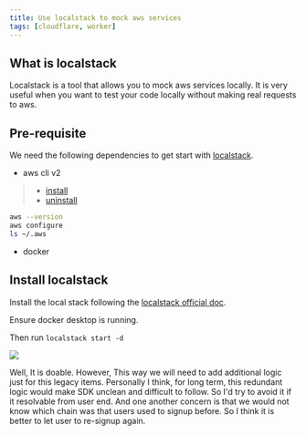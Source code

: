 ```yaml
---
title: Use localstack to mock aws services
tags: [cloudflare, worker]
---
```


## What is localstack

Localstack is a tool that allows you to mock aws services locally. It is very useful when you want to test your code locally without making real requests to aws.

## Pre-requisite

We need the following dependencies to get start with [localstack](https://github.com/localstack/localstack#installation).

- aws cli v2

> - [install](https://docs.aws.amazon.com/cli/latest/userguide/uninstall.html)
> - [uninstall](https://docs.aws.amazon.com/cli/latest/userguide/uninstall.html)

```bash title="example"
aws --version
aws configure
ls ~/.aws
```

- docker

## Install localstack

Install the local stack following the [localstack official doc](https://github.com/localstack/localstack#installation).

Ensure docker desktop is running.

Then run `localstack start -d`

![](https://imgur.com/kHwokmM)

Well, It is doable. However, This way we will need to add additional logic just for this legacy items. Personally I think, for long term, this redundant logic would make SDK unclean and difficult to follow. So I'd try to avoid it if it resolvable from user end.
And one another concern is that we would not know which chain was that users used to signup before. So I think it is better to let user to re-signup again.
